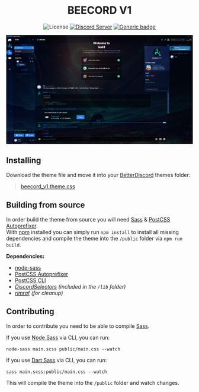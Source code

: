 [release-badge]: https://img.shields.io/github/release-pre/ClearVision/v1.svg?style=flat-square
[release-link]: https://github.com/ozgurozgumuss/beecord/releases
[license-badge]: https://img.shields.io/github/license/ClearVision/v6.svg?style=flat-square
[license-link]: https://github.com/ozgurozgumuss/beecord/blob/master/LICENSE
[discord-badge]: https://img.shields.io/discord/212324635356692500.svg?style=flat-square
[discord-link]: https://discord.gg/uvWDD76
[issues-badge]: https://img.shields.io/github/issues/ClearVision/v6.svg?style=flat-square
[issues-link]: https://github.com/ozgurozgumuss/beecord/issues
[prs-badge]: https://img.shields.io/github/issues-pr/ClearVision/v6.svg?style=flat-square
[prs-link]: https://github.com/ozgurozgumuss/beecord/pulls

<div align="center">

# BEECORD V1

![License][license-badge]
[![Discord Server][discord-badge]][discord-link]
[![Generic badge](https://img.shields.io/badge/version-v1.0.0-<COLOR>.svg)](https://github.com/ozgurozgumuss/beecord/releases)

![v6 Sapphire](https://github.com/ozgurozgumuss/beecord/raw/master/screenshots/6-stable.4.7.9.png)

</div>

## Installing
Download the theme file and move it into your [BetterDiscord](https://betterdiscord.net) themes folder:

>[beecord_v1.theme.css](https://ozgurozgumuss.github.io/beecord/)

## Building from source
In order build the theme from source you will need [Sass](https://sass-lang.com) & [PostCSS Autoprefixer](https://github.com/postcss/autoprefixer).  
With [npm](https://npmjs.org/get-npm) installed you can simply run `npm install` to install all missing dependencies and compile the theme into the `/public` folder via `npm run build`.

**Dependencies:**
- [node-sass](https://github.com/sass/node-sass)
- [PostCSS Autoprefixer](https://github.com/postcss/autoprefixer)
- [PostCSS CLI](https://github.com/postcss/postcss-cli)
- *[DiscordSelectors](https://github.com/zerthox/discordselectors) (included in the `/lib` folder)*
- *[rimraf](https://github.com/isaacs/rimraf) (for cleanup)*

## Contributing
In order to contribute you need to be able to compile [Sass](https://sass-lang.com).

If you use [Node Sass](https://github.com/sass/node-sass) via CLI, you can run:
```
node-sass main.scss public/main.css --watch
```

If you use [Dart Sass](https://github.com/sass/dart-sass) via CLI, you can run:
```
sass main.scss:public/main.css --watch
```

This will compile the theme into the `/public` folder and watch changes.
